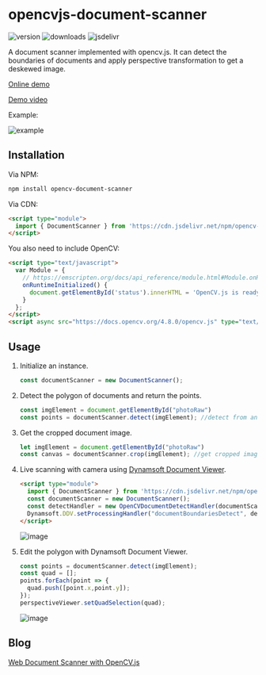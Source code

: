 # opencvjs-document-scanner

![version](https://img.shields.io/npm/v/opencv-document-scanner.svg)
![downloads](https://img.shields.io/npm/dm/opencv-document-scanner.svg)
![jsdelivr](https://img.shields.io/jsdelivr/npm/hm/opencv-document-scanner.svg)

A document scanner implemented with opencv.js. It can detect the boundaries of documents and apply perspective transformation to get a deskewed image.

[Online demo](https://ornate-unicorn-65848b.netlify.app/)

[Demo video](https://github.com/tony-xlh/opencvjs-document-scanner/assets/5462205/0f1748fc-1e19-462f-9928-c9efde0863ad)

Example:

![example](https://github.com/tony-xlh/opencvjs-document-scanner/assets/5462205/dba83ab0-75bd-4685-a462-ef61fb21629d)

## Installation

Via NPM:

```bash
npm install opencv-document-scanner
```

Via CDN:

```html
<script type="module">
  import { DocumentScanner } from 'https://cdn.jsdelivr.net/npm/opencv-document-scanner/dist/opencv-document-scanner.js';
</script>
```

You also need to include OpenCV:

```html
<script type="text/javascript">
  var Module = {
    // https://emscripten.org/docs/api_reference/module.html#Module.onRuntimeInitialized
    onRuntimeInitialized() {
      document.getElementById('status').innerHTML = 'OpenCV.js is ready.';
    }
  };
</script>
<script async src="https://docs.opencv.org/4.8.0/opencv.js" type="text/javascript"></script>
```

## Usage

1. Initialize an instance.

   ```js
   const documentScanner = new DocumentScanner();
   ```
   
2. Detect the polygon of documents and return the points.

   ```js
   const imgElement = document.getElementById("photoRaw")
   const points = documentScanner.detect(imgElement); //detect from an img or canvas element
   ```
   
3. Get the cropped document image.
   
   ```js
   let imgElement = document.getElementById("photoRaw")
   const canvas = documentScanner.crop(imgElement); //get cropped image from an img or canvas element
   ```
   
4. Live scanning with camera using [Dynamsoft Document Viewer](https://www.dynamsoft.com/document-viewer/docs/introduction/index.html).
   
   ```html
   <script type="module">
     import { DocumentScanner } from 'https://cdn.jsdelivr.net/npm/opencv-document-scanner/dist/opencv-document-scanner.js';
     const documentScanner = new DocumentScanner();
     const detectHandler = new OpenCVDocumentDetectHandler(documentScanner);
     Dynamsoft.DDV.setProcessingHandler("documentBoundariesDetect", detectHandler);
   </script>
   ```

   ![image](https://github.com/tony-xlh/opencvjs-document-scanner/assets/5462205/3572db79-d98c-4012-b640-fef3b5cc83d0)


5. Edit the polygon with Dynamsoft Document Viewer.

   ```js
   const points = documentScanner.detect(imgElement);
   const quad = [];
   points.forEach(point => {
     quad.push([point.x,point.y]);
   });
   perspectiveViewer.setQuadSelection(quad);
   ```

   ![image](https://github.com/tony-xlh/opencvjs-document-scanner/assets/5462205/aad13adb-3c7e-45ae-81c3-2df5d283b4c5)

## Blog

[Web Document Scanner with OpenCV.js](https://www.dynamsoft.com/codepool/web-document-scanner-with-opencvjs.html)


